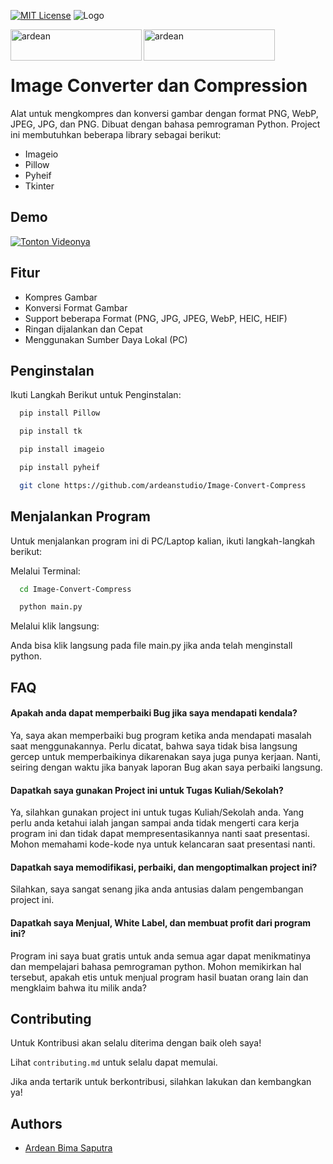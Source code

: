 
[![MIT License](https://img.shields.io/badge/License-MIT-green.svg)](https://choosealicense.com/licenses/mit/)
![Logo](https://i.ibb.co/z4kkh5G/logo.png)
<p><a href="https://www.buymeacoffee.com/ardean"> <img align="left" src="https://cdn.buymeacoffee.com/buttons/v2/default-yellow.png" height="50" width="210" alt="ardean" /></a><a href="https://ko-fi.com/ardean"> <img align="left" src="https://cdn.ko-fi.com/cdn/kofi3.png?v=3" height="50" width="210" alt="ardean" /></a></p><br><br>

# Image Converter dan Compression

Alat untuk mengkompres dan konversi gambar dengan format PNG, WebP, JPEG, JPG, dan PNG. Dibuat dengan bahasa pemrograman Python. Project ini membutuhkan beberapa library sebagai berikut:

- Imageio
- Pillow
- Pyheif
- Tkinter
## Demo

[![Tonton Videonya](https://i.imgur.com/G1aLsBj.png)](https://www.veed.io/view/c524c357-446c-4a87-ba5a-49368be975ae?sharingWidget=true&panel=share)
## Fitur

- Kompres Gambar
- Konversi Format Gambar
- Support beberapa Format (PNG, JPG, JPEG, WebP, HEIC, HEIF)
- Ringan dijalankan dan Cepat
- Menggunakan Sumber Daya Lokal (PC)
## Penginstalan

Ikuti Langkah Berikut untuk Penginstalan:

```bash
  pip install Pillow
```
```bash
  pip install tk
```
```bash
  pip install imageio
```
```bash
  pip install pyheif
```
```bash
  git clone https://github.com/ardeanstudio/Image-Convert-Compress
```
## Menjalankan Program

Untuk menjalankan program ini di PC/Laptop kalian, ikuti langkah-langkah berikut:

Melalui Terminal:

```bash
  cd Image-Convert-Compress
```
```bash
  python main.py
```
Melalui klik langsung:

Anda bisa klik langsung pada file main.py jika anda telah menginstall python.
## FAQ

#### Apakah anda dapat memperbaiki Bug jika saya mendapati kendala?

Ya, saya akan memperbaiki bug program ketika anda mendapati masalah saat menggunakannya. Perlu dicatat, bahwa saya tidak bisa langsung gercep untuk memperbaikinya dikarenakan saya juga punya kerjaan. Nanti, seiring dengan waktu jika banyak laporan Bug akan saya perbaiki langsung.

#### Dapatkah saya gunakan Project ini untuk Tugas Kuliah/Sekolah?

Ya, silahkan gunakan project ini untuk tugas Kuliah/Sekolah anda. Yang perlu anda ketahui ialah jangan sampai anda tidak mengerti cara kerja program ini dan tidak dapat mempresentasikannya nanti saat presentasi. Mohon memahami kode-kode nya untuk kelancaran saat presentasi nanti.

#### Dapatkah saya memodifikasi, perbaiki, dan mengoptimalkan project ini?

Silahkan, saya sangat senang jika anda antusias dalam pengembangan project ini.

#### Dapatkah saya Menjual, White Label, dan membuat profit dari program ini?

Program ini saya buat gratis untuk anda semua agar dapat menikmatinya dan mempelajari bahasa pemrograman python. Mohon memikirkan hal tersebut, apakah etis untuk menjual program hasil buatan orang lain dan mengklaim bahwa itu milik anda?
## Contributing

Untuk Kontribusi akan selalu diterima dengan baik oleh saya!

Lihat `contributing.md` untuk selalu dapat memulai.

Jika anda tertarik untuk berkontribusi, silahkan lakukan dan kembangkan ya!
## Authors

- [Ardean Bima Saputra](https://www.github.com/ardeanstudio)
